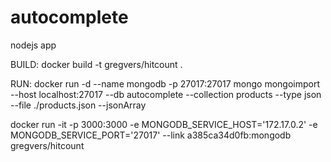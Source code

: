 # autocomplete
nodejs app

BUILD:
docker build -t gregvers/hitcount .

RUN:
docker run -d --name mongodb -p 27017:27017 mongo
mongoimport --host localhost:27017 --db autocomplete --collection products --type json --file ./products.json --jsonArray

docker run -it -p 3000:3000 -e MONGODB_SERVICE_HOST='172.17.0.2' -e MONGODB_SERVICE_PORT='27017' --link a385ca34d0fb:mongodb gregvers/hitcount
